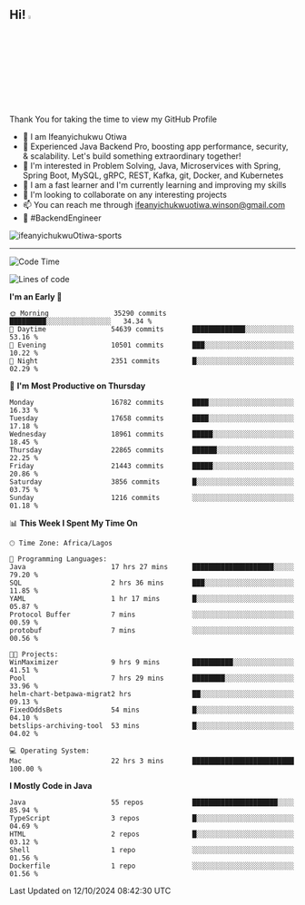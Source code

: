 <!-- BLOG-POST-LIST:START --><!-- BLOG-POST-LIST:END -->

## Hi! <img src="https://media.giphy.com/media/hvRJCLFzcasrR4ia7z/giphy.gif" width="4%"> 

Thank You for taking the time to view my GitHub Profile

- 👋 I am Ifeanyichukwu Otiwa
- 🚀 Experienced Java Backend Pro, boosting app performance, security, & scalability. Let's build something extraordinary together!
- 👀 I'm interested in Problem Solving, Java, Microservices with Spring, Spring Boot, MySQL, gRPC, REST, Kafka, git, Docker, and Kubernetes
- 🌱 I am a fast learner and I'm currently learning and improving my skills
- 💞️ I'm looking to collaborate on any interesting projects
- 📫 You can reach me through ifeanyichukwuotiwa.winson@gmail.com
- 🚀 #BackendEngineer

<p align="left" marginTop="10px"> <img src="https://komarev.com/ghpvc/?username=ifeanyichukwuOtiwa-sports&label=Profile%20views&color=0e75b6&style=for-the-badge" alt="ifeanyichukwuOtiwa-sports" /> </p>

***

<!--START_SECTION:waka-->
![Code Time](http://img.shields.io/badge/Code%20Time-2%2C978%20hrs%209%20mins-blue)

![Lines of code](https://img.shields.io/badge/From%20Hello%20World%20I%27ve%20Written-25.3%20million%20lines%20of%20code-blue)

**I'm an Early 🐤** 

```text
🌞 Morning                35290 commits       █████████░░░░░░░░░░░░░░░░   34.34 % 
🌆 Daytime                54639 commits       █████████████░░░░░░░░░░░░   53.16 % 
🌃 Evening                10501 commits       ███░░░░░░░░░░░░░░░░░░░░░░   10.22 % 
🌙 Night                  2351 commits        █░░░░░░░░░░░░░░░░░░░░░░░░   02.29 % 
```
📅 **I'm Most Productive on Thursday** 

```text
Monday                   16782 commits       ████░░░░░░░░░░░░░░░░░░░░░   16.33 % 
Tuesday                  17658 commits       ████░░░░░░░░░░░░░░░░░░░░░   17.18 % 
Wednesday                18961 commits       █████░░░░░░░░░░░░░░░░░░░░   18.45 % 
Thursday                 22865 commits       ██████░░░░░░░░░░░░░░░░░░░   22.25 % 
Friday                   21443 commits       █████░░░░░░░░░░░░░░░░░░░░   20.86 % 
Saturday                 3856 commits        █░░░░░░░░░░░░░░░░░░░░░░░░   03.75 % 
Sunday                   1216 commits        ░░░░░░░░░░░░░░░░░░░░░░░░░   01.18 % 
```


📊 **This Week I Spent My Time On** 

```text
🕑︎ Time Zone: Africa/Lagos

💬 Programming Languages: 
Java                     17 hrs 27 mins      ████████████████████░░░░░   79.20 % 
SQL                      2 hrs 36 mins       ███░░░░░░░░░░░░░░░░░░░░░░   11.85 % 
YAML                     1 hr 17 mins        █░░░░░░░░░░░░░░░░░░░░░░░░   05.87 % 
Protocol Buffer          7 mins              ░░░░░░░░░░░░░░░░░░░░░░░░░   00.59 % 
protobuf                 7 mins              ░░░░░░░░░░░░░░░░░░░░░░░░░   00.56 % 

🐱‍💻 Projects: 
WinMaximizer             9 hrs 9 mins        ██████████░░░░░░░░░░░░░░░   41.51 % 
Pool                     7 hrs 29 mins       ████████░░░░░░░░░░░░░░░░░   33.96 % 
helm-chart-betpawa-migrat2 hrs               ██░░░░░░░░░░░░░░░░░░░░░░░   09.13 % 
FixedOddsBets            54 mins             █░░░░░░░░░░░░░░░░░░░░░░░░   04.10 % 
betslips-archiving-tool  53 mins             █░░░░░░░░░░░░░░░░░░░░░░░░   04.02 % 

💻 Operating System: 
Mac                      22 hrs 3 mins       █████████████████████████   100.00 % 
```

**I Mostly Code in Java** 

```text
Java                     55 repos            █████████████████████░░░░   85.94 % 
TypeScript               3 repos             █░░░░░░░░░░░░░░░░░░░░░░░░   04.69 % 
HTML                     2 repos             █░░░░░░░░░░░░░░░░░░░░░░░░   03.12 % 
Shell                    1 repo              ░░░░░░░░░░░░░░░░░░░░░░░░░   01.56 % 
Dockerfile               1 repo              ░░░░░░░░░░░░░░░░░░░░░░░░░   01.56 % 
```




 Last Updated on 12/10/2024 08:42:30 UTC
<!--END_SECTION:waka-->

<!--
<p align="center">
![trophy](https://github-profile-trophy.vercel.app/?username=ifeanyichukwuOtiwa-sports&theme=onedark) (https://github.com/ryo-ma/github-profile-trophy)
</p>
-->

<!---
ifeanyi-otiwa/ifeanyi-otiwa is a ✨ special ✨ repository because its `README.md` (this file) appears on your GitHub profile.
You can click the Preview link to take a look at your changes.
--->
